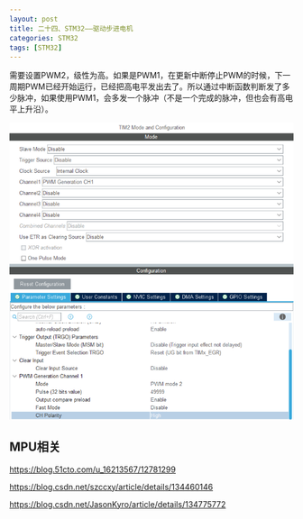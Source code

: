 ```yaml
---
layout: post
title: 二十四、STM32——驱动步进电机
categories: STM32
tags: [STM32]
---
```


需要设置PWM2，级性为高。如果是PWM1，在更新中断停止PWM的时候，下一周期PWM已经开始运行，已经把高电平发出去了。所以通过中断函数判断发了多少脉冲，如果使用PWM1，会多发一个脉冲（不是一个完成的脉冲，但也会有高电平上升沿）。

![alt text](image-4.png)





























## MPU相关


https://blog.51cto.com/u_16213567/12781299

https://blog.csdn.net/szccxy/article/details/134460146

https://blog.csdn.net/JasonKyro/article/details/134775772